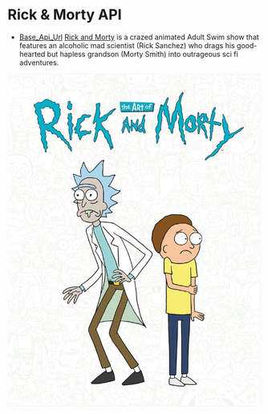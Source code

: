 # Rick & Morty API
* [Base_Api_Url](https://rickandmortyapi.com/api)
[Rick and Morty](https://en.wikipedia.org/wiki/Rick_and_Morty) is a crazed animated Adult Swim show that features an alcoholic mad scientist (Rick Sanchez)
who drags his good-hearted but hapless grandson (Morty Smith) into outrageous sci fi adventures.


![alt text](https://github.com/yusuf-uthman/working_with_apis/blob/main/api_rick_and_morty/img/rick_and_morty.jpg?raw=true)

